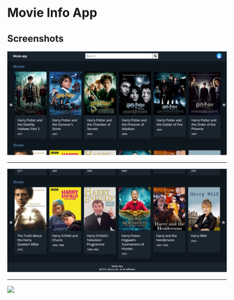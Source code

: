 # Movie Info App
## Screenshots
![](./src/Images/screenshot1.png)
<hr/>

![](./src/Images/screenshot2.png)

<hr/>

![](./srcImages/screenshot3.png)
